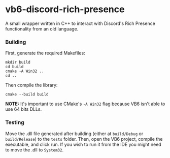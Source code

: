 # vb6-discord-rich-presence

A small wrapper written in C++ to interact with Discord's Rich Presence functionality from an old language.

### Building

First, generate the required Makefiles:
```
mkdir build
cd build
cmake -A Win32 ..
cd ..
```
Then compile the library:
```
cmake --build build
```

**NOTE:** It's important to use CMake's `-A Win32` flag because VB6 isn't able to use 64 bits DLLs.

### Testing

Move the .dll file generated after building (either at `build/Debug` or `build/Release`) to the `tests` folder.
Then, open the VB6 project, compile the executable, and click run.
If you wish to run it from the IDE you might need to move the .dll to `System32`.
